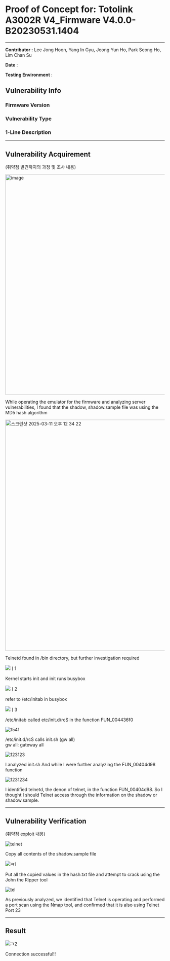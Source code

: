 # Proof of Concept for: **Totolink A3002R V4_Firmware V4.0.0-B20230531.1404**

---

**Contributor :** Lee Jong Hoon, Yang In Gyu, Jeong Yun Ho, Park Seong Ho, Lim Chan Su

**Date** : 

**Testing Environment** : 

## Vulnerability Info

### Firmware Version

### Vulnerability Type

### 1-Line Description

---

## Vulnerability Acquirement

(취약점 발견까지의 과정 및 조사 내용)

<img width="695" alt="image" src="https://github.com/user-attachments/assets/8049780a-dfe4-49ec-a674-185093a55760" />

While operating the emulator for the firmware and analyzing server vulnerabilities, I found that the shadow, shadow.sample file was using the MD5 hash algorithm

<img width="729" alt="스크린샷 2025-03-11 오후 12 34 22" src="https://github.com/user-attachments/assets/7ed18022-22db-43e2-9dfd-f223542f398a" />

Telnetd found in /bin directory, but further investigation required

![ㅣ1](https://github.com/user-attachments/assets/cc0c4272-ddae-4f28-ac27-1696889c817f)

Kernel starts init and init runs busybox

![ㅣ2](https://github.com/user-attachments/assets/b8002dca-f814-4139-8b19-9a972c2e22fd)

refer to /etc/initab in busybox

![ㅣ3](https://github.com/user-attachments/assets/b303741b-0be4-40fa-885f-32bba2148dfb)

/etc/initab called etc/init.d/rcS in the function FUN_004436f0

![1541](https://github.com/user-attachments/assets/ad8939b2-3d49-4cc3-bc14-667be1c596d8)

/etc/init.d/rcS calls init.sh (gw all)
<br>
gw all: gateway all

![123123](https://github.com/user-attachments/assets/1d0b2ad1-45cb-43e0-bb57-0ebbecff49a6)

I analyzed init.sh And while I were further analyzing the FUN_00404d98 function

![1231234](https://github.com/user-attachments/assets/a270e58b-1d68-406f-8e71-cfd238bc6694)

I identified telnetd, the denon of telnet, in the function FUN_00404d98.
So I thought I should Telnet access through the information on the shadow or shadow.sample.

---

## Vulnerability Verification

(취약점 exploit 내용)




![telnet](https://github.com/user-attachments/assets/dca6f395-d7a0-4228-a586-d02b0f66ad6d)

Copy all contents of the shadow.sample file

![ㅋ1](https://github.com/user-attachments/assets/aadbf590-93b4-41ce-a654-d345b82b4876)

Put all the copied values in the hash.txt file and attempt to crack using the John the Ripper tool

![tel](https://github.com/user-attachments/assets/1babdd14-d435-42e4-b639-63df27eb83cb)

As previously analyzed, we identified that Telnet is operating and performed a port scan using the Nmap tool, and confirmed that it is also using Telnet Port 23

---

## Result

![ㅋ2](https://github.com/user-attachments/assets/cfc807a4-b302-46de-a7e1-82aaa49a950a)

Connection successful!!
